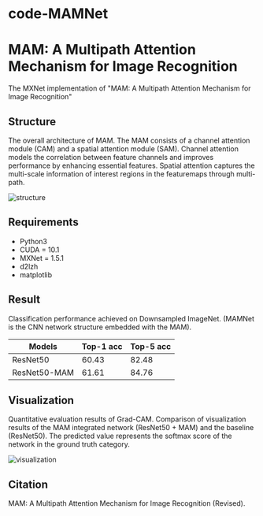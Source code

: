 # code-MAMNet
# MAM: A Multipath Attention Mechanism for Image Recognition


The MXNet implementation of "MAM: A Multipath Attention Mechanism for Image Recognition"



## Structure


The overall architecture of MAM. The MAM consists of a channel attention module (CAM) and a spatial attention module (SAM). Channel attention models the correlation between feature channels and improves performance by enhancing essential features. Spatial attention captures the multi-scale information of interest regions in the featuremaps through multi-path.

![structure](https://github.com/haoyev5/A-Multipath-Attention-Mechanism-for-Image-Recognition/tree/master/imgs/structure.png)



## Requirements

* Python3
* CUDA = 10.1
* MXNet = 1.5.1
* d2lzh
* matplotlib



## Result

Classification performance achieved on Downsampled ImageNet. (MAMNet is the CNN network structure embedded with the MAM).


|   Models  | Top-1 acc  |  Top-5 acc |
|    ----   |    ----    |    ----    |
| ResNet50  |    60.43   |    82.48   |
| ResNet50-MAM  | 61.61  |    84.76   |

## Visualization

Quantitative evaluation results of Grad-CAM. Comparison of visualization results of the MAM integrated network (ResNet50 + MAM) and the baseline (ResNet50). The predicted value represents the softmax score of the network in the ground truth category.

![visualization](https://github.com/haoyev5/A-Multipath-Attention-Mechanism-for-Image-Recognition/tree/master/imgs/visualization.png)



## Citation

MAM: A Multipath Attention Mechanism for Image Recognition (Revised).



